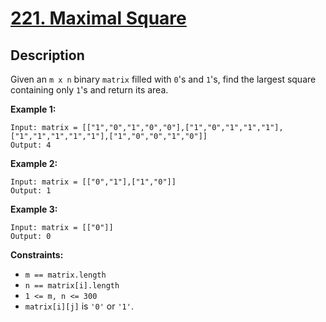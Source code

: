 # [221. Maximal Square](https://leetcode.com/problems/maximal-square/)

## Description
Given an `m x n` binary `matrix` filled with `0`'s and `1`'s, find the largest square containing only `1`'s and return its area.

**Example 1:**
```
Input: matrix = [["1","0","1","0","0"],["1","0","1","1","1"],["1","1","1","1","1"],["1","0","0","1","0"]]
Output: 4
```

**Example 2:**
```
Input: matrix = [["0","1"],["1","0"]]
Output: 1
```

**Example 3:**
```
Input: matrix = [["0"]]
Output: 0
```

**Constraints:**
- `m == matrix.length`
- `n == matrix[i].length`
- `1 <= m, n <= 300`
- `matrix[i][j]` is `'0'` or `'1'`.
